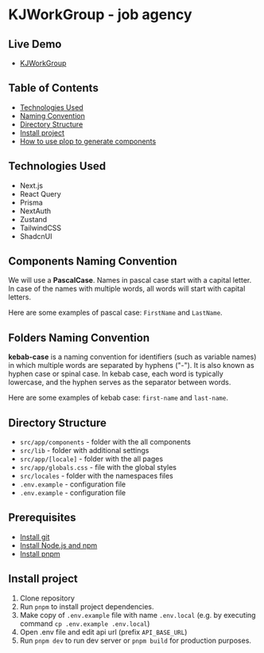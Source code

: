 # KJWorkGroup - job agency

## Live Demo

- [KJWorkGroup](https://kj-work.vercel.app/)

## Table of Contents

- [Technologies Used](#technologies-used)
- [Naming Convention](#naming-convention)
- [Directory Structure](#directory-structure)
- [Install project](#install-project)
- [How to use plop to generate components](#how-to-use-plop-to-generate-components)

## Technologies Used

- Next.js
- React Query
- Prisma
- NextAuth
- Zustand
- TailwindCSS
- ShadcnUI

## Components Naming Convention

We will use a **PascalCase**. Names in pascal case start with a capital letter. In case of the names with multiple words, all words will start with capital letters.

Here are some examples of pascal case: `FirstName` and `LastName`.

## Folders Naming Convention

**kebab-case** is a naming convention for identifiers (such as variable names) in which multiple words are separated by hyphens ("-"). It is also known as hyphen case or spinal case. In kebab case, each word is typically lowercase, and the hyphen serves as the separator between words.

Here are some examples of kebab case: `first-name` and `last-name`.

## Directory Structure

- `src/app/components` - folder with the all components
- `src/lib` - folder with additional settings
- `src/app/[locale]` - folder with the all pages
- `src/app/globals.css` - file with the global styles
- `src/locales` - folder with the namespaces files
- `.env.example` - configuration file
- `.env.example` - configuration file

## Prerequisites

- [Install git](https://git-scm.com/book/en/v2/Getting-Started-Installing-Git)
- [Install Node.js and npm](https://docs.npmjs.com/downloading-and-installing-node-js-and-npm)
- [Install pnpm](https://pnpm.io/installation)

## Install project

1. Clone repository
2. Run `pnpm` to install project dependencies.
3. Make copy of `.env.example` file with name `.env.local` (e.g. by executing command `cp .env.example .env.local`)
4. Open .env file and edit api url (prefix `API_BASE_URL`)
5. Run `pnpm dev` to run dev server or `pnpm build` for production purposes.
